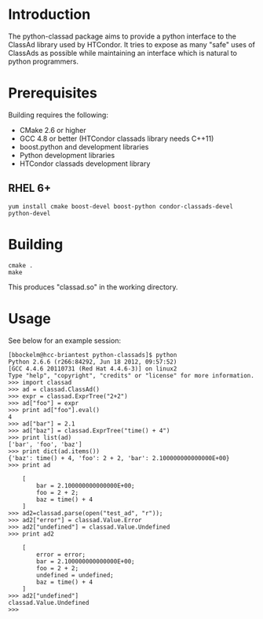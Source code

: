
# Introduction

The python-classad package aims to provide a python interface to the ClassAd
library used by HTCondor.  It tries to expose as many "safe" uses of ClassAds
as possible while maintaining an interface which is natural to python
programmers.

# Prerequisites

Building requires the following:

* CMake 2.6 or higher
* GCC 4.8 or better (HTCondor classads library needs C++11)
* boost.python and development libraries
* Python development libraries
* HTCondor classads development library 

## RHEL 6+

    yum install cmake boost-devel boost-python condor-classads-devel python-devel

# Building

    cmake .
    make

This produces "classad.so" in the working directory.

# Usage

See below for an example session:

    [bbockelm@hcc-briantest python-classads]$ python
    Python 2.6.6 (r266:84292, Jun 18 2012, 09:57:52) 
    [GCC 4.4.6 20110731 (Red Hat 4.4.6-3)] on linux2
    Type "help", "copyright", "credits" or "license" for more information.
    >>> import classad
    >>> ad = classad.ClassAd()
    >>> expr = classad.ExprTree("2+2")
    >>> ad["foo"] = expr
    >>> print ad["foo"].eval()
    4
    >>> ad["bar"] = 2.1
    >>> ad["baz"] = classad.ExprTree("time() + 4")
    >>> print list(ad)
    ['bar', 'foo', 'baz']
    >>> print dict(ad.items())
    {'baz': time() + 4, 'foo': 2 + 2, 'bar': 2.100000000000000E+00}
    >>> print ad
    
        [
            bar = 2.100000000000000E+00; 
            foo = 2 + 2; 
            baz = time() + 4
        ]
    >>> ad2=classad.parse(open("test_ad", "r"));
    >>> ad2["error"] = classad.Value.Error
    >>> ad2["undefined"] = classad.Value.Undefined
    >>> print ad2
    
        [
            error = error; 
            bar = 2.100000000000000E+00; 
            foo = 2 + 2; 
            undefined = undefined; 
            baz = time() + 4
        ]
    >>> ad2["undefined"]
    classad.Value.Undefined
    >>> 

